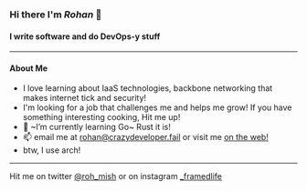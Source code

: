 ### Hi there I'm *Rohan* 👋
#### I write software and do DevOps-y stuff
---

#### About Me
- I love learning about IaaS technologies, backbone networking that makes internet tick and security!
- I'm looking for a job that challenges me and helps me grow! If you have something interesting cooking, Hit me up!
- 🌱 ~I’m currently learning Go~ Rust it is!
- 📫 email me at rohan@crazydeveloper.fail 
  or visit me [on the web!](https://rmishra.me)
- btw, I use arch!
---
Hit me on twitter [@roh_mish](https://twitter.com/Roh_Mish) or on instagram [_framedlife](https://www.instagram.com/_framedlife)

